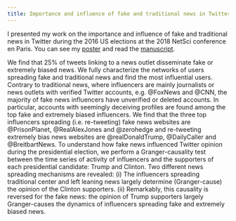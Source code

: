 ```yaml
---
title: Importance and influence of fake and traditional news in Twitter
---
```


I presented my work on the importance and influence of fake and traditional news in Twitter during the 2016 US elections at the 2018 NetSci conference en Paris.
You can see my [poster](https://www.dropbox.com/s/xqfcks2ml0wow0b/ABovet_poster_NetSci2018_web.pdf?dl=1) and read the [manuscript](https://arxiv.org/abs/1803.08491).

We find that 25% of tweets linking to a news outlet disseminate fake or extremely biased news. We fully characterize the networks of users spreading fake and traditional news and find the most influential users. Contrary to traditional news, where influencers are mainly journalists or news outlets with verified Twitter accounts, e.g. @FoxNews and @CNN, the majority of fake news influencers have unverified or deleted accounts. 
In particular, accounts with seemingly deceiving profiles are found among the top fake and extremely biased influencers. We find that the three top influencers spreading (i.e. re-tweeting) fake news websites are @PrisonPlanet, @RealAlexJones and @zerohedge and re-tweeting extremely bias news websites are @realDonaldTrump, @DailyCaller and @BreitbartNews. To understand how fake news influenced Twitter opinion during the presidential election, we perform a Granger-causality test between the time series of activity of influencers and the supporters of each presidential candidate: Trump and Clinton. Two different news spreading mechanisms are revealed: (i) The influencers spreading traditional center and left leaning news largely determine (Granger-cause) 
the opinion of the Clinton supporters. (ii) Remarkably, this causality is reversed for the fake news: the opinion of Trump supporters largely Granger-causes the dynamics of influencers spreading fake and extremely biased news. 
